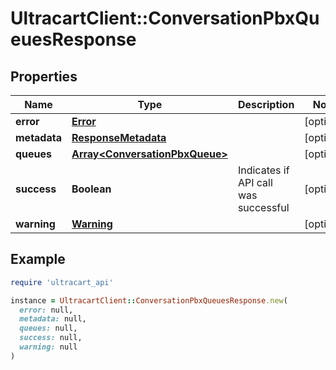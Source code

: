 # UltracartClient::ConversationPbxQueuesResponse

## Properties

| Name | Type | Description | Notes |
| ---- | ---- | ----------- | ----- |
| **error** | [**Error**](Error.md) |  | [optional] |
| **metadata** | [**ResponseMetadata**](ResponseMetadata.md) |  | [optional] |
| **queues** | [**Array&lt;ConversationPbxQueue&gt;**](ConversationPbxQueue.md) |  | [optional] |
| **success** | **Boolean** | Indicates if API call was successful | [optional] |
| **warning** | [**Warning**](Warning.md) |  | [optional] |

## Example

```ruby
require 'ultracart_api'

instance = UltracartClient::ConversationPbxQueuesResponse.new(
  error: null,
  metadata: null,
  queues: null,
  success: null,
  warning: null
)
```


